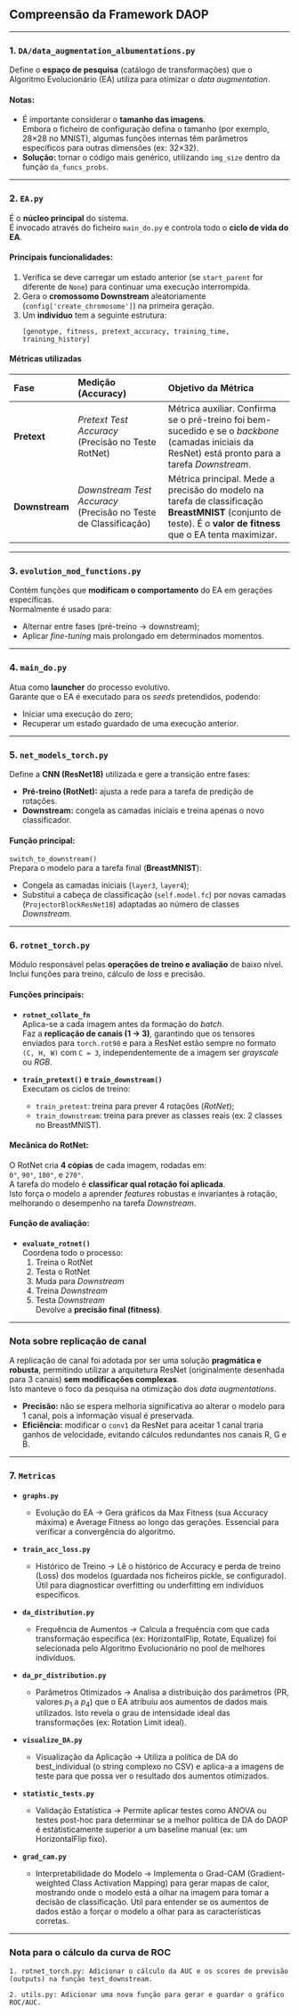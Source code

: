 ## Compreensão da Framework DAOP

---

### 1. `DA/data_augmentation_albumentations.py`

Define o **espaço de pesquisa** (catálogo de transformações) que o Algoritmo Evolucionário (EA) utiliza para otimizar o *data augmentation*.

#### Notas:
- É importante considerar o **tamanho das imagens**.  
  Embora o ficheiro de configuração defina o tamanho (por exemplo, 28×28 no MNIST), algumas funções internas têm parâmetros específicos para outras dimensões (ex: 32×32).
- **Solução:** tornar o código mais genérico, utilizando `img_size` dentro da função `da_funcs_probs`.

---

### 2. `EA.py`

É o **núcleo principal** do sistema.  
É invocado através do ficheiro `main_do.py` e controla todo o **ciclo de vida do EA**.

#### Principais funcionalidades:
1. Verifica se deve carregar um estado anterior (se `start_parent` for diferente de `None`) para continuar uma execução interrompida.  
2. Gera o **cromossomo Downstream** aleatoriamente (`config['create_chromosome']`) na primeira geração.  
3. Um **indivíduo** tem a seguinte estrutura:
   ```
   [genotype, fitness, pretext_accuracy, training_time, training_history]
   ```

#### Métricas utilizadas

| Fase | Medição (Accuracy) | Objetivo da Métrica |
|:-----|:-------------------|:--------------------|
| **Pretext** | *Pretext Test Accuracy* (Precisão no Teste RotNet) | Métrica auxiliar. Confirma se o pré-treino foi bem-sucedido e se o *backbone* (camadas iniciais da ResNet) está pronto para a tarefa *Downstream*. |
| **Downstream** | *Downstream Test Accuracy* (Precisão no Teste de Classificação) | Métrica principal. Mede a precisão do modelo na tarefa de classificação **BreastMNIST** (conjunto de teste). É o **valor de fitness** que o EA tenta maximizar. |

---

### 3. `evolution_mod_functions.py`

Contém funções que **modificam o comportamento** do EA em gerações específicas.  
Normalmente é usado para:
- Alternar entre fases (pré-treino → downstream);
- Aplicar *fine-tuning* mais prolongado em determinados momentos.

---

### 4. `main_do.py`

Atua como **launcher** do processo evolutivo.  
Garante que o EA é executado para os *seeds* pretendidos, podendo:
- Iniciar uma execução do zero;
- Recuperar um estado guardado de uma execução anterior.

---

### 5. `net_models_torch.py`

Define a **CNN (ResNet18)** utilizada e gere a transição entre fases:

- **Pré-treino (RotNet):** ajusta a rede para a tarefa de predição de rotações.  
- **Downstream:** congela as camadas iniciais e treina apenas o novo classificador.

#### Função principal:
`switch_to_downstream()`  
Prepara o modelo para a tarefa final (**BreastMNIST**):
- Congela as camadas iniciais (`layer3`, `layer4`);
- Substitui a cabeça de classificação (`self.model.fc`) por novas camadas (`ProjectorBlockResNet18`) adaptadas ao número de classes *Downstream*.

---

### 6. `rotnet_torch.py`

Módulo responsável pelas **operações de treino e avaliação** de baixo nível.  
Inclui funções para treino, cálculo de *loss* e precisão.

#### Funções principais:
- **`rotnet_collate_fn`**  
  Aplica-se a cada imagem antes da formação do *batch*.  
  Faz a **replicação de canais (1 → 3)**, garantindo que os tensores enviados para `torch.rot90` e para a ResNet estão sempre no formato `(C, H, W)` com `C = 3`, independentemente de a imagem ser *grayscale* ou *RGB*.

- **`train_pretext()` e `train_downstream()`**  
  Executam os ciclos de treino:
  - `train_pretext`: treina para prever 4 rotações (*RotNet*);
  - `train_downstream`: treina para prever as classes reais (ex: 2 classes no BreastMNIST).

#### Mecânica do RotNet:
O RotNet cria **4 cópias** de cada imagem, rodadas em:  
`0°`, `90°`, `180°`, e `270°`.  
A tarefa do modelo é **classificar qual rotação foi aplicada**.  
Isto força o modelo a aprender *features* robustas e invariantes à rotação, melhorando o desempenho na tarefa *Downstream*.

#### Função de avaliação:
- **`evaluate_rotnet()`**  
  Coordena todo o processo:
  1. Treina o RotNet  
  2. Testa o RotNet  
  3. Muda para *Downstream*  
  4. Treina *Downstream*  
  5. Testa *Downstream*  
  Devolve a **precisão final (fitness)**.

---

### Nota sobre replicação de canal

A replicação de canal foi adotada por ser uma solução **pragmática e robusta**, permitindo utilizar a arquitetura ResNet (originalmente desenhada para 3 canais) **sem modificações complexas**.  
Isto manteve o foco da pesquisa na otimização dos *data augmentations*.

- **Precisão:** não se espera melhoria significativa ao alterar o modelo para 1 canal, pois a informação visual é preservada.  
- **Eficiência:** modificar o `conv1` da ResNet para aceitar 1 canal traria ganhos de velocidade, evitando cálculos redundantes nos canais R, G e B.

---


### 7. `Metricas`

- **`graphs.py`** 
    - Evolução do EA -> Gera gráficos da Max Fitness (sua Accuracy máxima) e Average Fitness ao longo das gerações. Essencial para verificar a convergência do algoritmo.

-  **`train_acc_loss.py`** 
    - Histórico de Treino -> Lê o histórico de Accuracy e perda de treino (Loss) dos modelos (guardada nos ficheiros pickle, se configurado). Útil para diagnosticar overfitting ou underfitting em indivíduos específicos.

-  **`da_distribution.py`** 
    - Frequência de Aumentos -> Calcula a frequência com que cada transformação específica (ex: HorizontalFlip, Rotate, Equalize) foi selecionada pelo Algoritmo Evolucionário no pool de melhores indivíduos.
- **`da_pr_distribution.py`** 
    - Parâmetros Otimizados -> Analisa a distribuição dos parâmetros (PR, valores $p_1$ a $p_4$) que o EA atribuiu aos aumentos de dados mais utilizados. Isto revela o grau de intensidade ideal das transformações (ex: Rotation Limit ideal).
- **`visualize_DA.py`** 
    - Visualização da Aplicação -> Utiliza a política de DA do best_individual (o string complexo no CSV) e aplica-a a imagens de teste para que possa ver o resultado dos aumentos otimizados.

- **`statistic_tests.py`**  
    - Validação Estatística	 -> Permite aplicar testes como ANOVA ou testes post-hoc para determinar se a melhor política de DA do DAOP é estatisticamente superior a um baseline manual (ex: um HorizontalFlip fixo).

- **`grad_cam.py`**  
	- Interpretabilidade do Modelo -> Implementa o Grad-CAM (Gradient-weighted Class Activation Mapping) para gerar mapas de calor, mostrando onde o modelo está a olhar na imagem para tomar a decisão de classificação. Útil para entender se os aumentos de dados estão a forçar o modelo a olhar para as características corretas.


---

### Nota para o cálculo da curva de ROC

    1. rotnet_torch.py: Adicionar o cálculo da AUC e os scores de previsão (outputs) na função test_downstream.

    2. utils.py: Adicionar uma nova função para gerar e guardar o gráfico ROC/AUC.